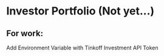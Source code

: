 # Investor Portfolio (Not yet...)

## For work:
Add Environment Variable with Tinkoff Investment API Token
